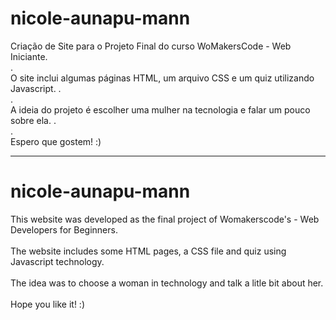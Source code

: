 # nicole-aunapu-mann
Criação de Site para o Projeto Final do curso WoMakersCode - Web Iniciante.<br>.<br>
O site inclui algumas páginas HTML, um arquivo CSS e um quiz utilizando Javascript. .<br>.<br>
A ideia do projeto é escolher uma mulher na tecnologia e falar um pouco sobre ela. .<br>.<br>
Espero que gostem! :)

-------------------------------------------------------------------------------------------------

# nicole-aunapu-mann
This website was developed as the final project of Womakerscode's - Web Developers for Beginners.<br><br>
The website includes some HTML pages, a CSS file and quiz using Javascript technology.<br><br>
The idea was to choose a woman in technology and talk a litle bit about her.<br><br>
Hope you like it! :)
